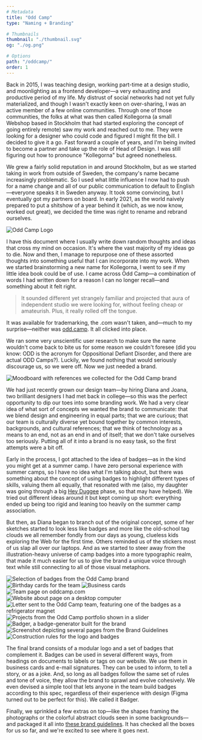 ```yaml
---
# Metadata
title: "Odd Camp"
type: "Naming + Branding"

# Thumbnails
thumbnail: "./thumbnail.svg"
og: "./og.png"

# Options
path: "/oddcamp/"
order: 1
---
```


<article role="article">

Back in 2015, I was teaching design, working part-time at a design studio, and moonlighting as a frontend developer—a very exhausting and productive period of my life. My distrust of social networks had not yet fully materialized, and though I wasn't exactly keen on over-sharing, I was an active member of a few online communities. Through one of those communities, the folks at what was then called Kollegorna (a small Webshop based in Stockholm that had started exploring the concept of going entirely remote) saw my work and reached out to me. They were looking for a designer who could code and figured I might fit the bill. I decided to give it a go. Fast forward a couple of years, and I'm being invited to become a partner and take up the role of Head of Design. I was still figuring out how to pronounce "Kollegorna" but agreed nonetheless.

We grew a fairly solid reputation in and around Stockholm, but as we started taking in work from outside of Sweden, the company's name became increasingly problematic. So I used what little influence I now had to push for a name change and all of our public communication to default to English—everyone speaks it in Sweden anyway. It took some convincing, but I eventually got my partners on board. In early 2021, as the world naively prepared to put a shitshow of a year behind it (which, as we now know, worked out great), we decided the time was right to rename and rebrand ourselves.

</article>

![Odd Camp Logo](images/logo@2x.png)

<article role="article">

I have this document where I usually write down random thoughts and ideas that cross my mind on occasion. It's where the vast majority of my ideas go to die. Now and then, I manage to repurpose one of these assorted thoughts into something useful that I can incorporate into my work. When we started brainstorming a new name for Kollegorna, I went to see if my little idea book could be of use. I came across Odd Camp—a combination of words I had written down for a reason I can no longer recall—and something about it felt right.

> It sounded different yet strangely familiar and projected that aura of independent studio we were looking for, without feeling cheap or amateurish. Plus, it really rolled off the tongue.

It was available for trademarking, the .com wasn't taken, and—much to my surprise—neither was [odd.camp](https://odd.camp). It all clicked into place.

We ran some very unscientific user research to make sure the name wouldn't come back to bite us for some reason we couldn't foresee (did you know: ODD is the acronym for Oppositional Defiant Disorder, and there are actual ODD Camps?). Luckily, we found nothing that would seriously discourage us, so we were off. Now we just needed a brand.

</article>

![Moodboard with references we collected for the Odd Camp brand](images/moodboard@2x.png)

<article role="article">

We had just recently grown our design team—by hiring Diana and Joana, two brilliant designers I had met back in college—so this was the perfect opportunity to dip our toes into some branding work. We had a very clear idea of what sort of concepts we wanted the brand to communicate: that we blend design and engineering in equal parts; that we are curious; that our team is culturally diverse yet bound together by common interests, backgrounds, and cultural references; that we think of technology as a means to an end, not as an end in and of itself; that we don't take ourselves too seriously. Putting all of it into a brand is no easy task, so the first attempts were a bit off.

Early in the process, I got attached to the idea of badges—as in the kind you might get at a summer camp. I have zero personal experience with summer camps, so I have no idea what I'm talking about, but there was something about the concept of using badges to highlight different types of skills, valuing them all equally, that resonated with me (also, my daughter was going through a big [Hey Duggee](https://www.heyduggee.com/) phase, so that may have helped). We tried out different ideas around it but kept coming up short: everything ended up being too rigid and leaning too heavily on the summer camp association.

But then, as Diana began to branch out of the original concept, some of her sketches started to look less like badges and more like the old-school tag clouds we all remember fondly from our days as young, clueless kids exploring the Web for the first time. Others reminded us of the stickers most of us slap all over our laptops. And as we started to steer away from the illustration-heavy universe of camp badges into a more typographic realm, that made it much easier for us to give the brand a unique voice through text while still connecting to all of those visual metaphors.

</article>

![Selection of badges from the Odd Camp brand](images/badges@2x.png)
![Birthday cards for the team](images/birthday_cards@2x.jpg)
![Business cards](images/cards@2x.png)
![Team page on oddcamp.com](images/team@2x.jpg)
![Website about page on a desktop computer](images/smorgasbord@2x.png)
![Letter sent to the Odd Camp team, featuring one of the badges as a refrigerator magnet](images/food_camp@2x.jpg)
![Projects from the Odd Camp portfolio shown in a slider](images/projects@2x.png)
![Badger, a badge-generator built for the brand](images/badger@2x.png)
![Screenshot depicting several pages from the Brand Guidelines](images/guidelines@2x.png)
![Construction rules for the logo and badges](images/logo_construction@2x.png)

<article role="article">

The final brand consists of a modular logo and a set of badges that complement it. Badges can be used in several different ways, from headings on documents to labels or tags on our website. We use them in business cards and e-mail signatures. They can be used to inform, to tell a story, or as a joke. And, so long as all badges follow the same set of rules and tone of voice, they allow the brand to sprawl and evolve cohesively. We even devised a simple tool that lets anyone in the team build badges according to this spec, regardless of their experience with design (Figma turned out to be perfect for this). We called it Badger.

Finally, we sprinkled a few extras on top—like the shapes framing the photographs or the colorful abstract clouds seen in some backgrounds—and packaged it all into [these brand guidelines](https://www.figma.com/proto/D4c6PmplUVPbTYtmZZuGga/Odd-Camp-Brand-Guidelines?page-id=455%3A11&node-id=455%3A404&viewport=477%2C48%2C0.12&scaling=min-zoom&starting-point-node-id=455%3A404). It has checked all the boxes for us so far, and we're excited to see where it goes next.

</article>